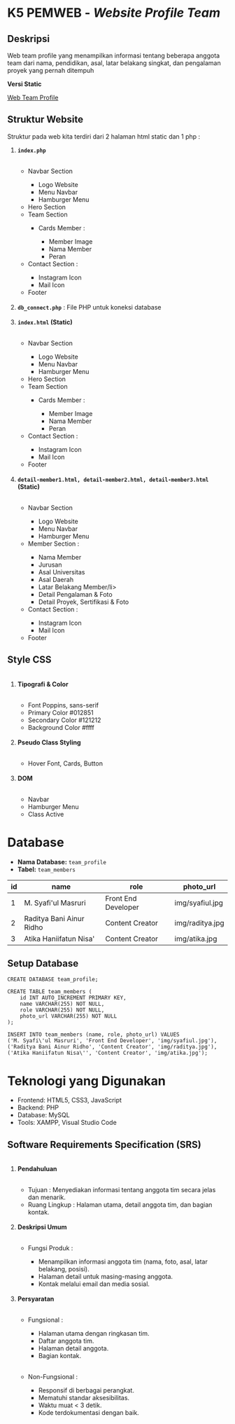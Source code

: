 <h1>K5 PEMWEB - <i>Website Profile Team </i></h1>

<h2>Deskripsi</h2>
<p>Web team profile yang menampilkan informasi tentang beberapa anggota team dari nama, pendidikan, asal, latar belakang singkat, dan pengalaman proyek yang pernah ditempuh</p>

<p><strong><italic>Versi Static</italic></strong></p>
<a href="https://23091397085-msyafiulmasruri.github.io/Web-Profile-Team/">Web Team Profile</a>

<h2>Struktur Website</h2>
<p>Struktur pada web kita terdiri dari 2 halaman html static dan 1 php :</p>

<ol>
  <li><strong><code>index.php</code></strong></li>
</br>
  <ul>
    <li>Navbar Section</li>
    <ul>
      <li>Logo Website</li>
      <li>Menu Navbar</li>
      <li>Hamburger Menu</li>
    </ul>
    <li>Hero Section</li>
    <li>Team Section</li>
    <ul>
      <li>Cards Member :</li>
      <ul>
        <li>Member Image</li>
        <li>Nama Member</li>
        <li>Peran</li>
      </ul>
    </ul>
    <li>Contact Section :</li>
    <ul>
      <li>Instagram Icon</li>
      <li>Mail Icon</li>
    </ul>
    <li>Footer</li>
  </ul>
    <br />
    <li><strong><code>db_connect.php</code></strong> : File PHP untuk koneksi database</li>
</br>
    
  <li><strong><code>index.html</code> (Static)</strong></li>
  <br />
  <ul>
    <li>Navbar Section</li>
    <ul>
      <li>Logo Website</li>
      <li>Menu Navbar</li>
      <li>Hamburger Menu</li>
    </ul>
    <li>Hero Section</li>
    <li>Team Section</li>
    <ul>
      <li>Cards Member :</li>
      <ul>
        <li>Member Image</li>
        <li>Nama Member</li>
        <li>Peran</li>
      </ul>
    </ul>
    <li>Contact Section :</li>
    <ul>
      <li>Instagram Icon</li>
      <li>Mail Icon</li>
    </ul>
    <li>Footer</li>
  </ul>

  <br>
    <li><strong><code>detail-member1.html, detail-member2.html, detail-member3.html</code> (Static)</strong></li>
  <br>
  <ul>
    <li>Navbar Section</li>
    <ul>
      <li>Logo Website</li>
      <li>Menu Navbar</li>
      <li>Hamburger Menu</li>
    </ul>
    <li>Member Section :</li>
    <ul>
      <li>Nama Member</li>
      <li>Jurusan</li>
      <li>Asal Universitas</li>
      <li>Asal Daerah</li>
      <li>Latar Belakang Member/li>
      <li>Detail Pengalaman & Foto</li>
      <li>Detail Proyek, Sertifikasi & Foto</li>
  </ul>
    <li>Contact Section :</li>
    <ul>
      <li>Instagram Icon</li>
      <li>Mail Icon</li>
    </ul>
    <li>Footer</li>
  </ul>
</ol>

<h2>Style CSS</h2>

<ol>
  <br>
  <li><strong>Tipografi & Color</strong></li>
  <br>
  <ul>
    <li>Font Poppins, sans-serif</li>
    <li>Primary Color #012851</li>
    <li>Secondary Color #121212</li>
    <li>Background Color #ffff</li>
  </ul>
  <br>
  <li><strong>Pseudo Class Styling</strong></li>
  <br>
  <ul>
    <li>Hover Font, Cards, Button</li>
  </ul>
  <br>
  <li><strong>DOM</strong></li>
  <br>
  <ul>
    <li>Navbar</li>
    <li>Hamburger Menu</li>
    <li>Class Active</li>
  </ul>
</ol>

<h1>Database</h1>
    <ul>
        <li><strong>Nama Database:</strong> <code>team_profile</code></li>
        <li><strong>Tabel:</strong> <code>team_members</code></li>
    </ul>
    <table>
        <thead>
            <tr>
                <th>id</th>
                <th>name</th>
                <th>role</th>
                <th>photo_url</th>
            </tr>
        </thead>
        <tbody>
            <tr>
                <td>1</td>
                <td>M. Syafi'ul Masruri</td>
                <td>Front End Developer</td>
                <td>img/syafiul.jpg</td>
            </tr>
            <tr>
                <td>2</td>
                <td>Raditya Bani Ainur Ridho</td>
                <td>Content Creator</td>
                <td>img/raditya.jpg</td>
            </tr>
            <tr>
                <td>3</td>
                <td>Atika Haniifatun Nisa'</td>
                <td>Content Creator</td>
                <td>img/atika.jpg</td>
            </tr>
        </tbody>
    </table>
    <h2>Setup Database</h2>
    <pre><code>CREATE DATABASE team_profile;</code></pre>
    <pre><code>CREATE TABLE team_members (
    id INT AUTO_INCREMENT PRIMARY KEY,
    name VARCHAR(255) NOT NULL,
    role VARCHAR(255) NOT NULL,
    photo_url VARCHAR(255) NOT NULL
);</code></pre>
 <pre><code>INSERT INTO team_members (name, role, photo_url) VALUES
('M. Syafi\'ul Masruri', 'Front End Developer', 'img/syafiul.jpg'),
('Raditya Bani Ainur Ridho', 'Content Creator', 'img/raditya.jpg'),
('Atika Haniifatun Nisa\'', 'Content Creator', 'img/atika.jpg');</code></pre>

<h1>Teknologi yang Digunakan</h1>
    <ul>
        <li>Frontend: HTML5, CSS3, JavaScript</li>
        <li>Backend: PHP</li>
        <li>Database: MySQL</li>
        <li>Tools: XAMPP, Visual Studio Code</li>
    </ul>

<h2>Software Requirements Specification (SRS)</h2>

<ol>
  <br>
  <li><strong>Pendahuluan</strong></li>
  <br>
  <ul>
    <li>Tujuan : Menyediakan informasi tentang anggota tim secara jelas dan menarik.</li>
    <li>Ruang Lingkup : Halaman utama, detail anggota tim, dan bagian kontak.</li>
  </ul>

  <br>
  <li><strong>Deskripsi Umum</strong></li>
  <br>
  <ul>
    <li>Fungsi Produk :</li>
    <ul>
      <li>Menampilkan informasi anggota tim (nama, foto, asal, latar belakang, posisi).</li>
      <li>Halaman detail untuk masing-masing anggota.</li>
      <li>Kontak melalui email dan media sosial.</li>
    </ul>
  </ul>

  <br>
  <li><strong>Persyaratan</strong></li>
  <br>
  <ul>
    <li>Fungsional :</li>
    <ul>
    <li>Halaman utama dengan ringkasan tim.</li>
    <li>Daftar anggota tim.</li>
    <li>Halaman detail anggota.</li>
    <li>Bagian kontak.</li>
    </ul>
  </ul>
  <br>
  <ul>
    <li>Non-Fungsional :</li>
    <ul>
      <li>Responsif di berbagai perangkat.</li>
      <li> Mematuhi standar aksesibilitas.</li>
      <li>Waktu muat < 3 detik.</li>
      <li>Kode terdokumentasi dengan baik.</li>
    </ul>
  </ul>
</ol>
